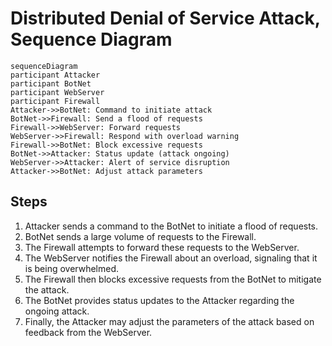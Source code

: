 # Distributed Denial of Service Attack, Sequence Diagram
```mermaid
sequenceDiagram
participant Attacker
participant BotNet
participant WebServer
participant Firewall
Attacker->>BotNet: Command to initiate attack
BotNet->>Firewall: Send a flood of requests
Firewall->>WebServer: Forward requests
WebServer->>Firewall: Respond with overload warning
Firewall->>BotNet: Block excessive requests
BotNet->>Attacker: Status update (attack ongoing)
WebServer->>Attacker: Alert of service disruption
Attacker->>BotNet: Adjust attack parameters
```
## Steps
1. Attacker sends a command to the BotNet to initiate a flood of requests.
2. BotNet sends a large volume of requests to the Firewall.
3. The Firewall attempts to forward these requests to the WebServer.
4. The WebServer notifies the Firewall about an overload, signaling that it is being overwhelmed.
5. The Firewall then blocks excessive requests from the BotNet to mitigate the attack.
6. The BotNet provides status updates to the Attacker regarding the ongoing attack.
7. Finally, the Attacker may adjust the parameters of the attack based on feedback from the WebServer.
